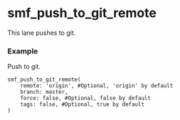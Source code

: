 # smf_push_to_git_remote

This lane pushes to git.

### Example
Push to git.
```
smf_push_to_git_remote(
    remote: 'origin', #Optional, 'origin' by default
    branch: master, 
    force: false, #Optional, false by default
    tags: false, #Optional, true by default
)
``` 